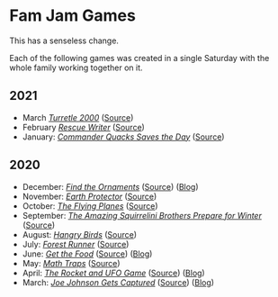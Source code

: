 # Fam Jam Games

This has a senseless change.

Each of the following games was created in a single Saturday with the whole family
working together on it.

## 2021

- March [_Turretle 2000_](https://the-g-force.github.io/FamJam-March2021) ([Source](https://github.com/the-g-force/FamJam-March2021))
- February [_Rescue Writer_](https://the-g-force.github.io/FamJam-February2021) ([Source](https://github.com/the-g-force/FamJam-February2021))
- January: [_Commander Quacks Saves the Day_](https://the-g-force.github.io/FamJam-January2021/) ([Source](https://github.com/the-g-force/FamJam-January2021))


## 2020 

- December: [_Find the Ornaments_](https://the-g-force.github.io/FamJam-December2020/) ([Source](https://github.com/the-g-force/FamJam-December2020)) ([Blog](http://paulgestwicki.blogspot.com/2020/12/find-ornaments-thoughts-about-december.html))
- November: [_Earth Protector_](https://the-g-force.github.io/FamJam-November2020/) ([Source](https://github.com/the-g-force/FamJam-November2020))
- October: [_The Flying Planes_](https://the-g-force.github.io/FamJam-October2020/) ([Source](https://github.com/the-g-force/FamJam-October2020))
- September: [_The Amazing Squirrelini Brothers Prepare for Winter_](https://the-g-force.github.io/FamJam-September2020) ([Source](https://github.com/the-g-force/FamJam-September2020))
- August: [_Hangry Birds_](https://the-g-force.github.io/FamJam-August2020/) ([Source](https://github.com/the-g-force/FamJam-August2020))
- July: [_Forest Runner_](https://the-g-force.github.io/FamJam-July2020/) ([Source](https://github.com/the-g-force/FamJam-July2020))
- June: [_Get the Food_](https://the-g-force.github.io/FamJam-June2020/) ([Source](https://github.com/the-g-force/FamJam-June2020))
  ([Blog](http://paulgestwicki.blogspot.com/2020/06/fam-jam-4-get-food-and-few-words-about-3.html))
- May: [_Math Traps_](https://the-g-force.github.io/FamJam-May2020/) ([Source](https://github.com/the-g-force/FamJam-May2020))
- April: [_The Rocket and UFO Game_](https://the-g-force.github.io/FamJam-April2020/) ([Source](https://github.com/the-g-force/FamJam-April2020))
  ([Blog](http://paulgestwicki.blogspot.com/2020/04/fam-jam-2-rocket-and-ufo-game.html))
- March: [_Joe Johnson Gets Captured_](https://the-g-force.github.io/FamJam-March2020/) ([Source](https://github.com/the-g-force/FamJam-March2020))
  ([Blog](http://paulgestwicki.blogspot.com/2020/03/fam-jam-1-joe-johnson-gets-captured.html))
